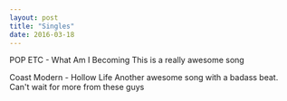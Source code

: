```yaml
---
layout: post
title: "Singles"
date: 2016-03-18
---
```


POP ETC - What Am I Becoming
This is a really awesome song

Coast Modern - Hollow Life
Another awesome song with a badass beat.  Can't wait for more from these guys
